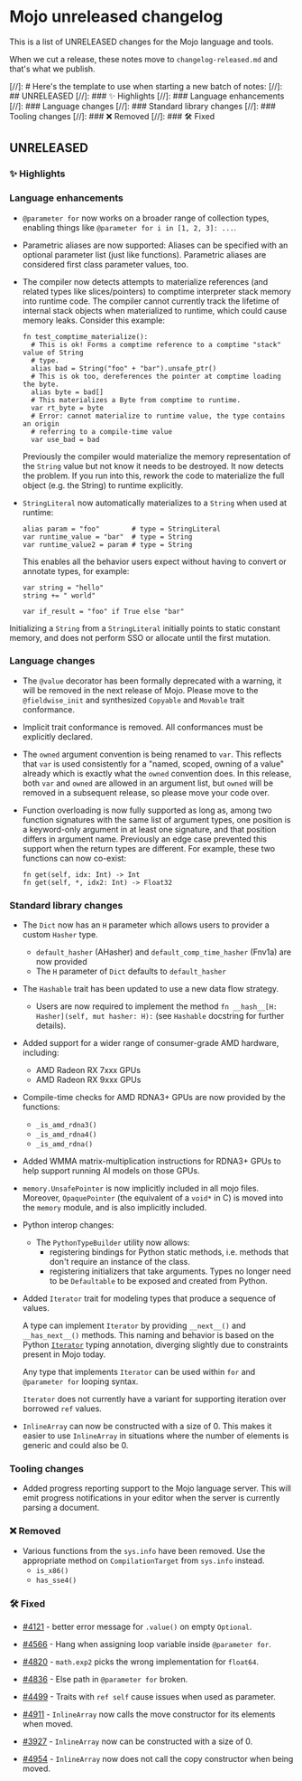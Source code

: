 # Mojo unreleased changelog

This is a list of UNRELEASED changes for the Mojo language and tools.

When we cut a release, these notes move to `changelog-released.md` and that's
what we publish.

[//]: # Here's the template to use when starting a new batch of notes:
[//]: ## UNRELEASED
[//]: ### ✨ Highlights
[//]: ### Language enhancements
[//]: ### Language changes
[//]: ### Standard library changes
[//]: ### Tooling changes
[//]: ### ❌ Removed
[//]: ### 🛠️ Fixed

## UNRELEASED

### ✨ Highlights

### Language enhancements

- `@parameter for` now works on a broader range of collection types, enabling
  things like `@parameter for i in [1, 2, 3]: ...`.

- Parametric aliases are now supported: Aliases can be specified with an
  optional parameter list (just like functions). Parametric aliases are
  considered first class parameter values, too.

- The compiler now detects attempts to materialize references (and related types
  like slices/pointers) to comptime interpreter stack memory into runtime code.
  The compiler cannot currently track the lifetime of internal stack objects
  when materialized to runtime, which could cause memory leaks.  Consider this
  example:

  ```mojo
  fn test_comptime_materialize():
    # This is ok! Forms a comptime reference to a comptime "stack" value of String
    # type.
    alias bad = String("foo" + "bar").unsafe_ptr()
    # This is ok too, dereferences the pointer at comptime loading the byte.
    alias byte = bad[]
    # This materializes a Byte from comptime to runtime.
    var rt_byte = byte
    # Error: cannot materialize to runtime value, the type contains an origin
    # referring to a compile-time value
    var use_bad = bad
  ```

  Previously the compiler would materialize the memory representation of the
  `String` value but not know it needs to be destroyed.  It now detects the
  problem. If you run into this, rework the code to materialize the full object
  (e.g. the String) to runtime explicitly.

- `StringLiteral` now automatically materializes to a `String` when used at
  runtime:

  ```mojo
  alias param = "foo"        # type = StringLiteral
  var runtime_value = "bar"  # type = String
  var runtime_value2 = param # type = String
  ```

  This enables all the behavior users expect without having to convert
  or annotate types, for example:

  ```mojo
  var string = "hello"
  string += " world"

  var if_result = "foo" if True else "bar"
  ```

Initializing a `String` from a `StringLiteral` initially points to static
constant memory, and does not perform SSO or allocate until the first
mutation.

### Language changes

- The `@value` decorator has been formally deprecated with a warning, it will
  be removed in the next release of Mojo.  Please move to the `@fieldwise_init`
  and synthesized `Copyable` and `Movable` trait conformance.

- Implicit trait conformance is removed. All conformances must be explicitly
  declared.

- The `owned` argument convention is being renamed to `var`. This reflects that
  `var` is used consistently for a "named, scoped, owning of a value" already
  which is exactly what the `owned` convention does.  In this release, both
  `var` and `owned` are allowed in an argument list, but `owned` will be removed
  in a subsequent release, so please move your code over.

- Function overloading is now fully supported as long as, among two function
  signatures with the same list of argument types, one position is a
  keyword-only argument in at least one signature, and that position differs in
  argument name. Previously an edge case prevented this support when the return
  types are different. For example, these two functions can now co-exist:

  ```mojo
  fn get(self, idx: Int) -> Int
  fn get(self, *, idx2: Int) -> Float32
  ```

### Standard library changes

- The `Dict` now has an `H` parameter which allows users to provider a
  custom `Hasher` type.
  - `default_hasher` (AHasher) and `default_comp_time_hasher` (Fnv1a)
    are now provided
  - The `H` parameter of `Dict` defaults to `default_hasher`

- The `Hashable` trait has been updated to use a new data flow strategy.
  - Users are now required to implement the method
    `fn __hash__[H: Hasher](self, mut hasher: H):`
    (see `Hashable` docstring for further details).

- Added support for a wider range of consumer-grade AMD hardware, including:
  - AMD Radeon RX 7xxx GPUs
  - AMD Radeon RX 9xxx GPUs
- Compile-time checks for AMD RDNA3+ GPUs are now provided by the functions:
  - `_is_amd_rdna3()`
  - `_is_amd_rdna4()`
  - `_is_amd_rdna()`
- Added WMMA matrix-multiplication instructions for RDNA3+ GPUs to help support
  running AI models on those GPUs.

- `memory.UnsafePointer` is now implicitly included in all mojo files. Moreover,
  `OpaquePointer` (the equivalent of a `void*` in C) is moved into the `memory`
  module, and is also implicitly included.

- Python interop changes:

  - The `PythonTypeBuilder` utility now allows:
    - registering bindings for Python static methods, i.e. methods that don't
      require an instance of the class.
    - registering initializers that take arguments. Types no longer need to be
      `Defaultable` to be exposed and created from Python.

- Added `Iterator` trait for modeling types that produce a sequence of values.

  A type can implement `Iterator` by providing `__next__()` and `__has_next__()`
  methods. This naming and behavior is based on
  the Python
  [`Iterator`](https://docs.python.org/3/library/collections.abc.html#collections.abc.Iterator)
  typing annotation, diverging slightly due to constraints present in Mojo today.

  Any type that implements `Iterator` can be used within `for` and
  `@parameter for` looping syntax.

  `Iterator` does not currently have a variant for supporting iteration over
  borrowed `ref` values.

- `InlineArray` can now be constructed with a size of 0. This makes it easier to
  use `InlineArray` in situations where the number of elements is generic and
  could also be 0.

### Tooling changes

- Added progress reporting support to the Mojo language server. This will emit progress
  notifications in your editor when the server is currently parsing a document.

### ❌ Removed

- Various functions from the `sys.info` have been removed.  Use the appropriate method
  on `CompilationTarget` from `sys.info` instead.
  - `is_x86()`
  - `has_sse4()`

### 🛠️ Fixed

- [#4121](https://github.com/modular/modular/issues/4121) - better error message
  for `.value()` on empty `Optional`.

- [#4566](https://github.com/modular/modular/issues/4566) - Hang when assigning
  loop variable inside `@parameter for`.

- [#4820](https://github.com/modular/modular/issues/4820) - `math.exp2` picks
  the wrong implementation for `float64`.

- [#4836](https://github.com/modular/modular/issues/4836) - Else path in
  `@parameter for` broken.

- [#4499](https://github.com/modular/modular/issues/4499) - Traits with
  `ref self` cause issues when used as parameter.

- [#4911](https://github.com/modular/modular/issues/4911) - `InlineArray`
  now calls the move constructor for its elements when moved.

- [#3927](https://github.com/modular/modular/issues/3927) - `InlineArray`
  now can be constructed with a size of 0.

- [#4954](https://github.com/modular/modular/issues/4954) - `InlineArray` 
  now does not call the copy constructor when being moved.